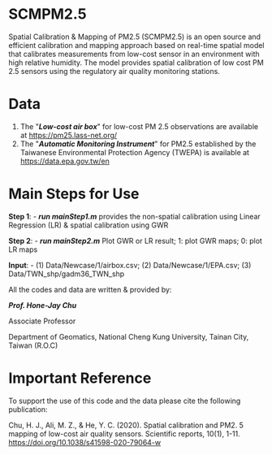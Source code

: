 # SCMPM2.5
Spatial Calibration & Mapping of PM2.5 (SCMPM2.5) is an open source and efficient calibration and mapping approach based on real-time spatial model that calibrates measurements from low-cost sensor in an environment with high relative humidity. The model provides spatial calibration of low cost PM 2.5 sensors using the regulatory air quality monitoring stations.


# Data
1. The "***Low-cost air box***" for low-cost PM 2.5 observations are available at https://pm25.lass-net.org/
2. The "***Automatic Monitoring Instrument***" for PM2.5 established by the Taiwanese Environmental Protection Agency (TWEPA) is available at https://data.epa.gov.tw/en

# Main Steps for Use
**Step 1**: - ***run mainStep1.m*** provides the non-spatial calibration using Linear Regression (LR) & spatial calibration using GWR 

**Step 2**: - ***run mainStep2.m*** Plot GWR or LR result; 1: plot GWR maps; 0: plot LR maps

**Input**: - (1) Data/Newcase/1/airbox.csv; (2) Data/Newcase/1/EPA.csv; (3) Data/TWN_shp/gadm36_TWN_shp  



All the codes and data are written & provided by: 

***Prof. Hone-Jay Chu***

Associate Professor

Department of Geomatics, National Cheng Kung University, Tainan City, Taiwan (R.O.C)


# Important Reference
To support the use of this code and the data please cite the following publication:

Chu, H. J., Ali, M. Z., & He, Y. C. (2020). Spatial calibration and PM2. 5 mapping of low-cost air quality sensors. Scientific reports, 10(1), 1-11. https://doi.org/10.1038/s41598-020-79064-w
